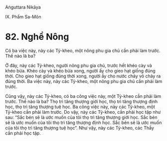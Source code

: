 Aṅguttara Nikāya

IX. Phẩm Sa-Môn

# 82. Nghề Nông

Có ba việc này, này các Tỷ-kheo, một nông phu gia chủ cần phải làm trước. Thế nào là ba?

Ở đây, này các Tỷ-kheo, người nông phu gia chủ, trước hết khéo cày và khéo bừa. Khéo cày và khéo bừa xong, người ấy cho gieo hạt giống đúng thời. Cho gieo hạt giống đúng thời xong, người ấy cho nước chảy vô chảy ra đúng thời. Ba việc này, này các Tỷ-kheo, một nông phu gia chủ cần phải làm trước.

Cũng vậy, này các Tỷ-kheo, có ba công việc này, một Tỷ-kheo cần phải làm trước. Thế nào là ba? Thọ trì tăng thượng giới học, thọ trì tăng thượng định học, thọ trì tăng thượng tuệ học. Ba công việc này, này các Tỷ-kheo, một Tỷ-kheo cần phải làm trước. Do vậy, này các Tỷ-kheo, cần phải học tập như sau: “Sắc bén sẽ là ước muốn của tôi thọ trì tăng thượng giới học. Sắc bén sẽ là ước muốn của tôi thọ trì tăng thượng định học. Sắc bén sẽ là ước muốn của tôi thọ trì tăng thượng tuệ học”. Như vậy, này các Tỷ-kheo, các Thầy cần phải học tập.

